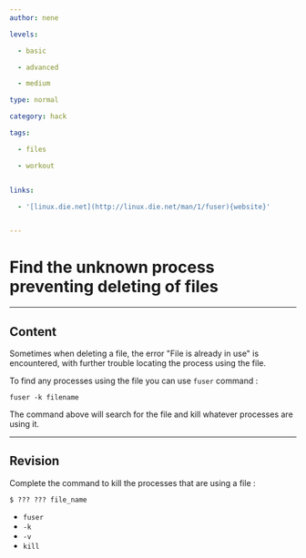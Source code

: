 ```yaml
---
author: nene

levels:

  - basic

  - advanced

  - medium

type: normal

category: hack

tags:

  - files

  - workout


links:

  - '[linux.die.net](http://linux.die.net/man/1/fuser){website}'


---
```


# Find the unknown process preventing deleting of files

---
## Content

Sometimes when deleting a file, the error "File is already in use" is encountered, with further trouble locating the process using the file.

To find any processes using the file you can use `fuser` command : 

```
fuser -k filename
```

The command above will search for the file  and kill whatever processes are using it.

---
## Revision

Complete the command to kill the processes that are using a file :
```
$ ??? ??? file_name
```

* `fuser`
* `-k`
* `-v`
* `kill`

 
